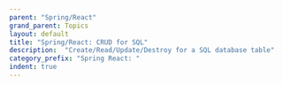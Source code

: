 ```yaml
---
parent: "Spring/React"
grand_parent: Topics
layout: default
title: "Spring/React: CRUD for SQL"
description:  "Create/Read/Update/Destroy for a SQL database table"
category_prefix: "Spring React: "
indent: true
---
```


